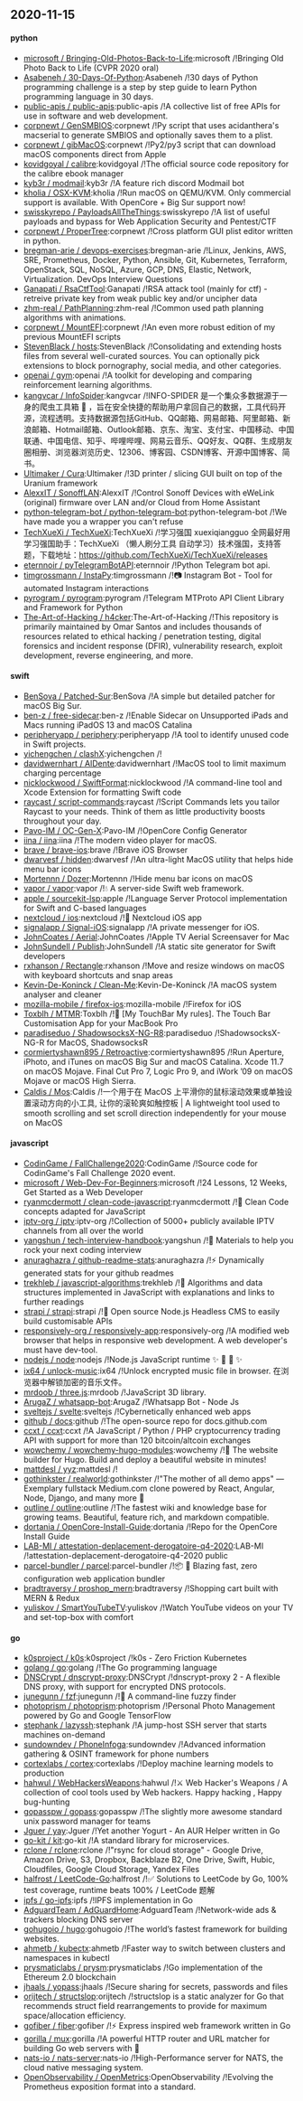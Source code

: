 ## 2020-11-15

#### python
* [microsoft / Bringing-Old-Photos-Back-to-Life](https://github.com/microsoft/Bringing-Old-Photos-Back-to-Life):microsoft /!Bringing Old Photo Back to Life (CVPR 2020 oral)
* [Asabeneh / 30-Days-Of-Python](https://github.com/Asabeneh/30-Days-Of-Python):Asabeneh /!30 days of Python programming challenge is a step by step guide to learn Python programming language in 30 days.
* [public-apis / public-apis](https://github.com/public-apis/public-apis):public-apis /!A collective list of free APIs for use in software and web development.
* [corpnewt / GenSMBIOS](https://github.com/corpnewt/GenSMBIOS):corpnewt /!Py script that uses acidanthera's macserial to generate SMBIOS and optionally saves them to a plist.
* [corpnewt / gibMacOS](https://github.com/corpnewt/gibMacOS):corpnewt /!Py2/py3 script that can download macOS components direct from Apple
* [kovidgoyal / calibre](https://github.com/kovidgoyal/calibre):kovidgoyal /!The official source code repository for the calibre ebook manager
* [kyb3r / modmail](https://github.com/kyb3r/modmail):kyb3r /!A feature rich discord Modmail bot
* [kholia / OSX-KVM](https://github.com/kholia/OSX-KVM):kholia /!Run macOS on QEMU/KVM. Only commercial support is available. With OpenCore + Big Sur support now!
* [swisskyrepo / PayloadsAllTheThings](https://github.com/swisskyrepo/PayloadsAllTheThings):swisskyrepo /!A list of useful payloads and bypass for Web Application Security and Pentest/CTF
* [corpnewt / ProperTree](https://github.com/corpnewt/ProperTree):corpnewt /!Cross platform GUI plist editor written in python.
* [bregman-arie / devops-exercises](https://github.com/bregman-arie/devops-exercises):bregman-arie /!Linux, Jenkins, AWS, SRE, Prometheus, Docker, Python, Ansible, Git, Kubernetes, Terraform, OpenStack, SQL, NoSQL, Azure, GCP, DNS, Elastic, Network, Virtualization. DevOps Interview Questions
* [Ganapati / RsaCtfTool](https://github.com/Ganapati/RsaCtfTool):Ganapati /!RSA attack tool (mainly for ctf) - retreive private key from weak public key and/or uncipher data
* [zhm-real / PathPlanning](https://github.com/zhm-real/PathPlanning):zhm-real /!Common used path planning algorithms with animations.
* [corpnewt / MountEFI](https://github.com/corpnewt/MountEFI):corpnewt /!An even more robust edition of my previous MountEFI scripts
* [StevenBlack / hosts](https://github.com/StevenBlack/hosts):StevenBlack /!Consolidating and extending hosts files from several well-curated sources. You can optionally pick extensions to block pornography, social media, and other categories.
* [openai / gym](https://github.com/openai/gym):openai /!A toolkit for developing and comparing reinforcement learning algorithms.
* [kangvcar / InfoSpider](https://github.com/kangvcar/InfoSpider):kangvcar /!INFO-SPIDER 是一个集众多数据源于一身的爬虫工具箱
🧰
，旨在安全快捷的帮助用户拿回自己的数据，工具代码开源，流程透明。支持数据源包括GitHub、QQ邮箱、网易邮箱、阿里邮箱、新浪邮箱、Hotmail邮箱、Outlook邮箱、京东、淘宝、支付宝、中国移动、中国联通、中国电信、知乎、哔哩哔哩、网易云音乐、QQ好友、QQ群、生成朋友圈相册、浏览器浏览历史、12306、博客园、CSDN博客、开源中国博客、简书。
* [Ultimaker / Cura](https://github.com/Ultimaker/Cura):Ultimaker /!3D printer / slicing GUI built on top of the Uranium framework
* [AlexxIT / SonoffLAN](https://github.com/AlexxIT/SonoffLAN):AlexxIT /!Control Sonoff Devices with eWeLink (original) firmware over LAN and/or Cloud from Home Assistant
* [python-telegram-bot / python-telegram-bot](https://github.com/python-telegram-bot/python-telegram-bot):python-telegram-bot /!We have made you a wrapper you can't refuse
* [TechXueXi / TechXueXi](https://github.com/TechXueXi/TechXueXi):TechXueXi /!学习强国 xuexiqiangguo 全网最好用学习强国助手：TechXueXi （懒人刷分工具 自动学习）技术强国，支持答题，下载地址：https://github.com/TechXueXi/TechXueXi/releases
* [eternnoir / pyTelegramBotAPI](https://github.com/eternnoir/pyTelegramBotAPI):eternnoir /!Python Telegram bot api.
* [timgrossmann / InstaPy](https://github.com/timgrossmann/InstaPy):timgrossmann /!📷
Instagram Bot - Tool for automated Instagram interactions
* [pyrogram / pyrogram](https://github.com/pyrogram/pyrogram):pyrogram /!Telegram MTProto API Client Library and Framework for Python
* [The-Art-of-Hacking / h4cker](https://github.com/The-Art-of-Hacking/h4cker):The-Art-of-Hacking /!This repository is primarily maintained by Omar Santos and includes thousands of resources related to ethical hacking / penetration testing, digital forensics and incident response (DFIR), vulnerability research, exploit development, reverse engineering, and more.

#### swift
* [BenSova / Patched-Sur](https://github.com/BenSova/Patched-Sur):BenSova /!A simple but detailed patcher for macOS Big Sur.
* [ben-z / free-sidecar](https://github.com/ben-z/free-sidecar):ben-z /!Enable Sidecar on Unsupported iPads and Macs running iPadOS 13 and macOS Catalina
* [peripheryapp / periphery](https://github.com/peripheryapp/periphery):peripheryapp /!A tool to identify unused code in Swift projects.
* [yichengchen / clashX](https://github.com/yichengchen/clashX):yichengchen /!
* [davidwernhart / AlDente](https://github.com/davidwernhart/AlDente):davidwernhart /!MacOS tool to limit maximum charging percentage
* [nicklockwood / SwiftFormat](https://github.com/nicklockwood/SwiftFormat):nicklockwood /!A command-line tool and Xcode Extension for formatting Swift code
* [raycast / script-commands](https://github.com/raycast/script-commands):raycast /!Script Commands lets you tailor Raycast to your needs. Think of them as little productivity boosts throughout your day.
* [Pavo-IM / OC-Gen-X](https://github.com/Pavo-IM/OC-Gen-X):Pavo-IM /!OpenCore Config Generator
* [iina / iina](https://github.com/iina/iina):iina /!The modern video player for macOS.
* [brave / brave-ios](https://github.com/brave/brave-ios):brave /!Brave iOS Browser
* [dwarvesf / hidden](https://github.com/dwarvesf/hidden):dwarvesf /!An ultra-light MacOS utility that helps hide menu bar icons
* [Mortennn / Dozer](https://github.com/Mortennn/Dozer):Mortennn /!Hide menu bar icons on macOS
* [vapor / vapor](https://github.com/vapor/vapor):vapor /!💧
A server-side Swift web framework.
* [apple / sourcekit-lsp](https://github.com/apple/sourcekit-lsp):apple /!Language Server Protocol implementation for Swift and C-based languages
* [nextcloud / ios](https://github.com/nextcloud/ios):nextcloud /!📱
Nextcloud iOS app
* [signalapp / Signal-iOS](https://github.com/signalapp/Signal-iOS):signalapp /!A private messenger for iOS.
* [JohnCoates / Aerial](https://github.com/JohnCoates/Aerial):JohnCoates /!Apple TV Aerial Screensaver for Mac
* [JohnSundell / Publish](https://github.com/JohnSundell/Publish):JohnSundell /!A static site generator for Swift developers
* [rxhanson / Rectangle](https://github.com/rxhanson/Rectangle):rxhanson /!Move and resize windows on macOS with keyboard shortcuts and snap areas
* [Kevin-De-Koninck / Clean-Me](https://github.com/Kevin-De-Koninck/Clean-Me):Kevin-De-Koninck /!A macOS system analyser and cleaner
* [mozilla-mobile / firefox-ios](https://github.com/mozilla-mobile/firefox-ios):mozilla-mobile /!Firefox for iOS
* [Toxblh / MTMR](https://github.com/Toxblh/MTMR):Toxblh /!🌟
[My TouchBar My rules]. The Touch Bar Customisation App for your MacBook Pro
* [paradiseduo / ShadowsocksX-NG-R8](https://github.com/paradiseduo/ShadowsocksX-NG-R8):paradiseduo /!ShadowsocksX-NG-R for MacOS, ShadowsocksR
* [cormiertyshawn895 / Retroactive](https://github.com/cormiertyshawn895/Retroactive):cormiertyshawn895 /!Run Aperture, iPhoto, and iTunes on macOS Big Sur and macOS Catalina. Xcode 11.7 on macOS Mojave. Final Cut Pro 7, Logic Pro 9, and iWork ’09 on macOS Mojave or macOS High Sierra.
* [Caldis / Mos](https://github.com/Caldis/Mos):Caldis /!一个用于在 MacOS 上平滑你的鼠标滚动效果或单独设置滚动方向的小工具, 让你的滚轮爽如触控板 | A lightweight tool used to smooth scrolling and set scroll direction independently for your mouse on MacOS

#### javascript
* [CodinGame / FallChallenge2020](https://github.com/CodinGame/FallChallenge2020):CodinGame /!Source code for CodinGame's Fall Challenge 2020 event.
* [microsoft / Web-Dev-For-Beginners](https://github.com/microsoft/Web-Dev-For-Beginners):microsoft /!24 Lessons, 12 Weeks, Get Started as a Web Developer
* [ryanmcdermott / clean-code-javascript](https://github.com/ryanmcdermott/clean-code-javascript):ryanmcdermott /!🛁
Clean Code concepts adapted for JavaScript
* [iptv-org / iptv](https://github.com/iptv-org/iptv):iptv-org /!Collection of 5000+ publicly available IPTV channels from all over the world
* [yangshun / tech-interview-handbook](https://github.com/yangshun/tech-interview-handbook):yangshun /!💯
Materials to help you rock your next coding interview
* [anuraghazra / github-readme-stats](https://github.com/anuraghazra/github-readme-stats):anuraghazra /!⚡
Dynamically generated stats for your github readmes
* [trekhleb / javascript-algorithms](https://github.com/trekhleb/javascript-algorithms):trekhleb /!📝
Algorithms and data structures implemented in JavaScript with explanations and links to further readings
* [strapi / strapi](https://github.com/strapi/strapi):strapi /!🚀
Open source Node.js Headless CMS to easily build customisable APIs
* [responsively-org / responsively-app](https://github.com/responsively-org/responsively-app):responsively-org /!A modified web browser that helps in responsive web development. A web developer's must have dev-tool.
* [nodejs / node](https://github.com/nodejs/node):nodejs /!Node.js JavaScript runtime
✨
🐢
🚀
✨
* [ix64 / unlock-music](https://github.com/ix64/unlock-music):ix64 /!Unlock encrypted music file in browser. 在浏览器中解锁加密的音乐文件。
* [mrdoob / three.js](https://github.com/mrdoob/three.js):mrdoob /!JavaScript 3D library.
* [ArugaZ / whatsapp-bot](https://github.com/ArugaZ/whatsapp-bot):ArugaZ /!Whatsapp Bot - Node Js
* [sveltejs / svelte](https://github.com/sveltejs/svelte):sveltejs /!Cybernetically enhanced web apps
* [github / docs](https://github.com/github/docs):github /!The open-source repo for docs.github.com
* [ccxt / ccxt](https://github.com/ccxt/ccxt):ccxt /!A JavaScript / Python / PHP cryptocurrency trading API with support for more than 120 bitcoin/altcoin exchanges
* [wowchemy / wowchemy-hugo-modules](https://github.com/wowchemy/wowchemy-hugo-modules):wowchemy /!📝
The website builder for Hugo. Build and deploy a beautiful website in minutes!
* [mattdesl / yyz](https://github.com/mattdesl/yyz):mattdesl /!
* [gothinkster / realworld](https://github.com/gothinkster/realworld):gothinkster /!"The mother of all demo apps" — Exemplary fullstack Medium.com clone powered by React, Angular, Node, Django, and many more
🏅
* [outline / outline](https://github.com/outline/outline):outline /!The fastest wiki and knowledge base for growing teams. Beautiful, feature rich, and markdown compatible.
* [dortania / OpenCore-Install-Guide](https://github.com/dortania/OpenCore-Install-Guide):dortania /!Repo for the OpenCore Install Guide
* [LAB-MI / attestation-deplacement-derogatoire-q4-2020](https://github.com/LAB-MI/attestation-deplacement-derogatoire-q4-2020):LAB-MI /!attestation-deplacement-derogatoire-q4-2020 public
* [parcel-bundler / parcel](https://github.com/parcel-bundler/parcel):parcel-bundler /!📦
🚀
Blazing fast, zero configuration web application bundler
* [bradtraversy / proshop_mern](https://github.com/bradtraversy/proshop_mern):bradtraversy /!Shopping cart built with MERN & Redux
* [yuliskov / SmartYouTubeTV](https://github.com/yuliskov/SmartYouTubeTV):yuliskov /!Watch YouTube videos on your TV and set-top-box with comfort

#### go
* [k0sproject / k0s](https://github.com/k0sproject/k0s):k0sproject /!k0s - Zero Friction Kubernetes
* [golang / go](https://github.com/golang/go):golang /!The Go programming language
* [DNSCrypt / dnscrypt-proxy](https://github.com/DNSCrypt/dnscrypt-proxy):DNSCrypt /!dnscrypt-proxy 2 - A flexible DNS proxy, with support for encrypted DNS protocols.
* [junegunn / fzf](https://github.com/junegunn/fzf):junegunn /!🌸
A command-line fuzzy finder
* [photoprism / photoprism](https://github.com/photoprism/photoprism):photoprism /!Personal Photo Management powered by Go and Google TensorFlow
* [stephank / lazyssh](https://github.com/stephank/lazyssh):stephank /!A jump-host SSH server that starts machines on-demand
* [sundowndev / PhoneInfoga](https://github.com/sundowndev/PhoneInfoga):sundowndev /!Advanced information gathering & OSINT framework for phone numbers
* [cortexlabs / cortex](https://github.com/cortexlabs/cortex):cortexlabs /!Deploy machine learning models to production
* [hahwul / WebHackersWeapons](https://github.com/hahwul/WebHackersWeapons):hahwul /!⚔️
Web Hacker's Weapons / A collection of cool tools used by Web hackers. Happy hacking , Happy bug-hunting
* [gopasspw / gopass](https://github.com/gopasspw/gopass):gopasspw /!The slightly more awesome standard unix password manager for teams
* [Jguer / yay](https://github.com/Jguer/yay):Jguer /!Yet another Yogurt - An AUR Helper written in Go
* [go-kit / kit](https://github.com/go-kit/kit):go-kit /!A standard library for microservices.
* [rclone / rclone](https://github.com/rclone/rclone):rclone /!"rsync for cloud storage" - Google Drive, Amazon Drive, S3, Dropbox, Backblaze B2, One Drive, Swift, Hubic, Cloudfiles, Google Cloud Storage, Yandex Files
* [halfrost / LeetCode-Go](https://github.com/halfrost/LeetCode-Go):halfrost /!✅
Solutions to LeetCode by Go, 100% test coverage, runtime beats 100% / LeetCode 题解
* [ipfs / go-ipfs](https://github.com/ipfs/go-ipfs):ipfs /!IPFS implementation in Go
* [AdguardTeam / AdGuardHome](https://github.com/AdguardTeam/AdGuardHome):AdguardTeam /!Network-wide ads & trackers blocking DNS server
* [gohugoio / hugo](https://github.com/gohugoio/hugo):gohugoio /!The world’s fastest framework for building websites.
* [ahmetb / kubectx](https://github.com/ahmetb/kubectx):ahmetb /!Faster way to switch between clusters and namespaces in kubectl
* [prysmaticlabs / prysm](https://github.com/prysmaticlabs/prysm):prysmaticlabs /!Go implementation of the Ethereum 2.0 blockchain
* [jhaals / yopass](https://github.com/jhaals/yopass):jhaals /!Secure sharing for secrets, passwords and files
* [orijtech / structslop](https://github.com/orijtech/structslop):orijtech /!structslop is a static analyzer for Go that recommends struct field rearrangements to provide for maximum space/allocation efficiency.
* [gofiber / fiber](https://github.com/gofiber/fiber):gofiber /!⚡️
Express inspired web framework written in Go
* [gorilla / mux](https://github.com/gorilla/mux):gorilla /!A powerful HTTP router and URL matcher for building Go web servers with
🦍
* [nats-io / nats-server](https://github.com/nats-io/nats-server):nats-io /!High-Performance server for NATS, the cloud native messaging system.
* [OpenObservability / OpenMetrics](https://github.com/OpenObservability/OpenMetrics):OpenObservability /!Evolving the Prometheus exposition format into a standard.
